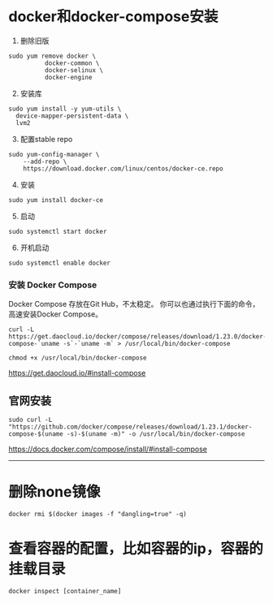 
# docker和docker-compose安装

1. 删除旧版

```
sudo yum remove docker \
          docker-common \
          docker-selinux \
          docker-engine
```

2.  安装库

```
sudo yum install -y yum-utils \
  device-mapper-persistent-data \
  lvm2
```

3. 配置stable repo
```
sudo yum-config-manager \
    --add-repo \
    https://download.docker.com/linux/centos/docker-ce.repo
```
4. 安装
```
sudo yum install docker-ce
```
5. 启动
```
sudo systemctl start docker
```

6. 开机启动

```
sudo systemctl enable docker
```


### 安装 Docker Compose

Docker Compose 存放在Git Hub，不太稳定。 
你可以也通过执行下面的命令，高速安装Docker Compose。
```
curl -L https://get.daocloud.io/docker/compose/releases/download/1.23.0/docker-compose-`uname -s`-`uname -m` > /usr/local/bin/docker-compose
```
```
chmod +x /usr/local/bin/docker-compose
```

https://get.daocloud.io/#install-compose

## 官网安装
```
sudo curl -L "https://github.com/docker/compose/releases/download/1.23.1/docker-compose-$(uname -s)-$(uname -m)" -o /usr/local/bin/docker-compose
```
https://docs.docker.com/compose/install/#install-compose

---


# 删除none镜像
```
docker rmi $(docker images -f "dangling=true" -q)
```

# 查看容器的配置，比如容器的ip，容器的挂载目录
```
docker inspect [container_name]
```